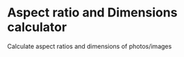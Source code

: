 Aspect ratio and Dimensions calculator
==============

Calculate aspect ratios and dimensions of photos/images
